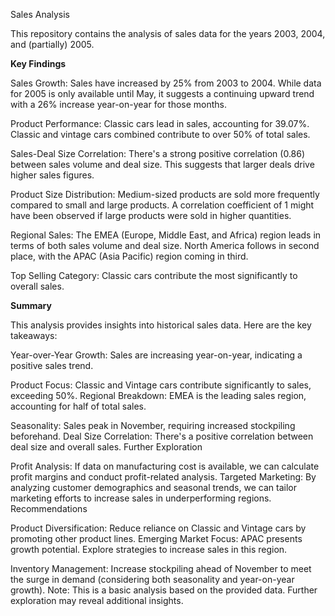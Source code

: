 Sales Analysis

This repository contains the analysis of sales data for the years 2003, 2004, and (partially) 2005.

**Key Findings**

Sales Growth: Sales have increased by 25% from 2003 to 2004. While data for 2005 is only available until May, it suggests a continuing upward trend with a 26% increase year-on-year for those months.

Product Performance: Classic cars lead in sales, accounting for 39.07%. Classic and vintage cars combined contribute to over 50% of total sales.

Sales-Deal Size Correlation: There's a strong positive correlation (0.86) between sales volume and deal size. This suggests that larger deals drive higher sales figures.

Product Size Distribution: Medium-sized products are sold more frequently compared to small and large products. A correlation coefficient of 1 might have been observed if large products were sold in higher quantities.

Regional Sales: The EMEA (Europe, Middle East, and Africa) region leads in terms of both sales volume and deal size. North America follows in second place, with the APAC (Asia Pacific) region coming in third.

Top Selling Category: Classic cars contribute the most significantly to overall sales.


**Summary**

This analysis provides insights into historical sales data. Here are the key takeaways:

Year-over-Year Growth: Sales are increasing year-on-year, indicating a positive sales trend.

Product Focus: Classic and Vintage cars contribute significantly to sales, exceeding 50%.
Regional Breakdown: EMEA is the leading sales region, accounting for half of total sales.

Seasonality: Sales peak in November, requiring increased stockpiling beforehand.
Deal Size Correlation: There's a positive correlation between deal size and overall sales.
Further Exploration

Profit Analysis: If data on manufacturing cost is available, we can calculate profit margins and conduct profit-related analysis.
Targeted Marketing: By analyzing customer demographics and seasonal trends, we can tailor marketing efforts to increase sales in underperforming regions.
Recommendations

Product Diversification: Reduce reliance on Classic and Vintage cars by promoting other product lines.
Emerging Market Focus: APAC presents growth potential. Explore strategies to increase sales in this region.

Inventory Management: Increase stockpiling ahead of November to meet the surge in demand (considering both seasonality and year-on-year growth).
Note: This is a basic analysis based on the provided data. Further exploration may reveal additional insights.
